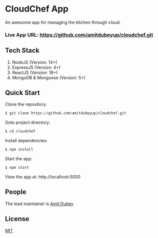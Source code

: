# CloudChef App

  An awesome app for managing the kitchen through cloud.
  
  
### Live App URL: https://github.com/amitdubeyup/cloudchef.git


## Tech Stack

  1. NodeJS (Version: 14+)
  2. ExpressJS (Version: 4+)
  3. ReactJS (Version: 18+)
  4. MongoDB & Mongoose (Version: 5+)


## Quick Start

Clone the repository:

```bash
$ git clone https://github.com/amitdubeyup/cloudchef.git
```

Goto project directory:

```bash
$ cd cloudchef
```

Install dependencies:

```bash
$ npm install
```

Start the app:

```bash
$ npm start
```

  View the app at: http://localhost:5000


## People

The lead maintainer is [Amit Dubey](https://github.com/amitdubeyup)

## License

  [MIT](LICENSE)
